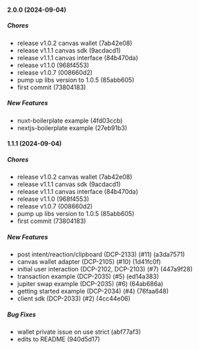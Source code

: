 #### 2.0.0 (2024-09-04)

##### Chores

- release v1.0.2 canvas wallet (7ab42e08)
- release v1.1.1 canvas sdk (9acdacd1)
- release v1.1.1 canvas interface (84b470da)
- release v1.1.0 (968f4553)
- release v1.0.7 (008660d2)
- pump up libs version to 1.0.5 (85abb605)
- first commit (73804183)

##### New Features

- nuxt-boilerplate example (4fd03ccb)
- nextjs-boilerplate example (27eb91b3)

#### 1.1.1 (2024-09-04)

##### Chores

- release v1.0.2 canvas wallet (7ab42e08)
- release v1.1.1 canvas sdk (9acdacd1)
- release v1.1.1 canvas interface (84b470da)
- release v1.1.0 (968f4553)
- release v1.0.7 (008660d2)
- pump up libs version to 1.0.5 (85abb605)
- first commit (73804183)

##### New Features

- post intent/reaction/clipboard (DCP-2133) (#11) (a3da7571)
- canvas wallet adapter (DCP-2105) (#10) (1d41fc0f)
- initial user interaction (DCP-2102, DCP-2103) (#7) (447a9f28)
- transaction example (DCP-2035) (#5) (ed14a383)
- jupiter swap example (DCP-2035) (#6) (64ab686a)
- getting started example (DCP-2034) (#4) (76faa648)
- client sdk (DCP-2033) (#2) (4cc44e06)

##### Bug Fixes

- wallet private issue on use strict (abf77af3)
- edits to README (940d5d17)
